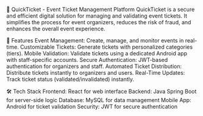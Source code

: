 🎫 QuickTicket - Event Ticket Management Platform
QuickTicket is a secure and efficient digital solution for managing and validating event tickets. It simplifies the process for event organizers, reduces the risk of fraud, and enhances the overall event experience.

🚀 Features
Event Management: Create, manage, and monitor events in real-time.
Customizable Tickets: Generate tickets with personalized categories (tiers).
Mobile Validation: Validate tickets using a dedicated Android app with staff-specific accounts.
Secure Authentication: JWT-based authentication for organizers and staff.
Automated Ticket Distribution: Distribute tickets instantly to organizers and users.
Real-Time Updates: Track ticket status (validated/invalidated) instantly.

🛠️ Tech Stack
Frontend: React for web interface
Backend: Java Spring Boot for server-side logic
Database: MySQL for data management
Mobile App: Android for ticket validation
Security: JWT for secure authentication
